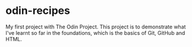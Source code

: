 # odin-recipes
My first project with The Odin Project. This project is to demonstrate what I've learnt so far in the foundations, which is the basics of Git, GitHub and HTML.
